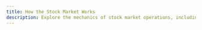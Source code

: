 ```yaml
---
title: How the Stock Market Works
description: Explore the mechanics of stock market operations, including trading systems, market participants, and the basic principles that drive market movements.
---
```

